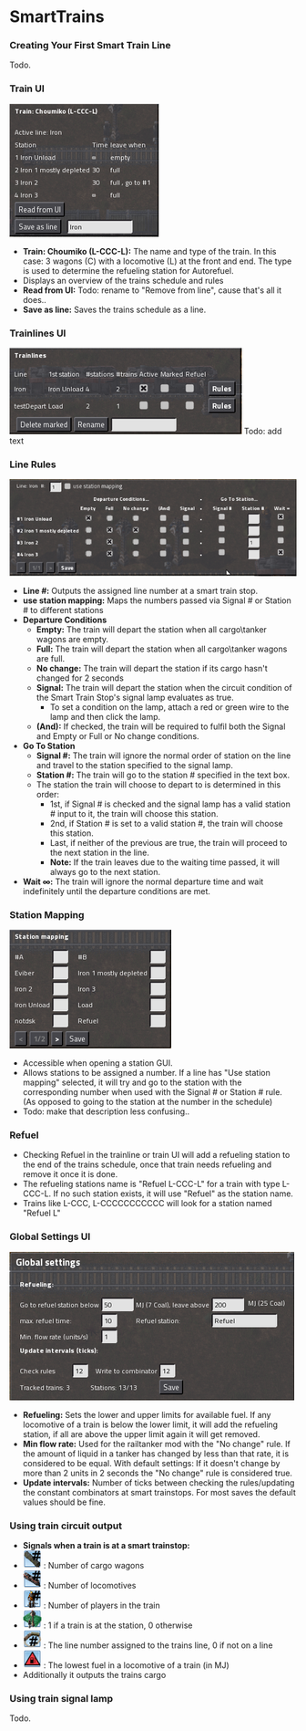SmartTrains
===========

### Creating Your First Smart Train Line
Todo.

### Train UI
![Train UI](/readme_content/train_ui.png?raw=true "Train UI")
- **Train: Choumiko (L-CCC-L):** The name and type of the train. In this case: 3 wagons (C) with a locomotive (L) at the front and end. The type is used to determine the refueling station for Autorefuel.
- Displays an overview of the trains schedule and rules
- **Read from UI:** Todo: rename to "Remove from line", cause that's all it does..
- **Save as line:** Saves the trains schedule as a line.

### Trainlines UI
![Trainlines UI](/readme_content/trainline_ui.png?raw=true "Trainlines UI")
Todo: add text

### Line Rules
![Line Rules UI](/readme_content/line_rules.png?raw=true "Line Rules UI")
- **Line #:** Outputs the assigned line number at a smart train stop.
- **use station mapping:** Maps the numbers passed via Signal # or Station # to different stations
- **Departure Conditions**
   - **Empty:** The train will depart the station when all cargo\tanker wagons are empty.
   - **Full:** The train will depart the station when all cargo\tanker wagons are full.
   - **No change:** The train will depart the station if its cargo hasn't changed for 2 seconds
   - **Signal:** The train will depart the station when the circuit condition of the Smart Train Stop's signal lamp evaluates as true.
     - To set a condition on the lamp, attach a red or green wire to the lamp and then click the lamp.
   - **(And):** If checked, the train will be required to fulfil both the Signal and Empty or Full or No change conditions.
- **Go To Station**
   - **Signal #:** The train will ignore the normal order of station on the line and travel to the station specified to the signal lamp.
   - **Station #:** The train will go to the station # specified in the text box.
   - The station the train will choose to depart to is determined in this order:
     - 1st, if Signal # is checked and the signal lamp has a valid station # input to it, the train will choose this station.
     - 2nd, if Station # is set to a valid station #, the train will choose this station.
     - Last, if neither of the previous are true, the train will proceed to the next station in the line.
     - **Note:** If the train leaves due to the waiting time passed, it will always go to the next station.
- **Wait ∞:** The train will ignore the normal departure time and wait indefinitely until the departure conditions are met.

### Station Mapping
![Station Mapping](/readme_content/station_mapping.png?raw=true "Station Mapping")
- Accessible when opening a station GUI.
- Allows stations to be assigned a number. If a line has "Use station mapping" selected, it will try and go to the station with the corresponding number when used with the Signal # or Station # rule. (As opposed to going to the station at the number in the schedule)
- Todo: make that description less confusing..

### Refuel
- Checking Refuel in the trainline or train UI will add a refueling station to the end of the trains schedule, once that train needs refueling and remove it once it is done.
- The refueling stations name is "Refuel L-CCC-L" for a train with type L-CCC-L. If no such station exists, it will use "Refuel" as the station name.
- Trains like L-CCC, L-CCCCCCCCCCC will look for a station named "Refuel L"

### Global Settings UI
![Global Settings](/readme_content/global_settings.png?raw=true "Global Settings")
- **Refueling:** Sets the lower and upper limits for available fuel. If any locomotive of a train is below the lower limit, it will add the refueling station, if all are above the upper limit again it will get removed.
- **Min flow rate:** Used for the railtanker mod with the "No change" rule. If the amount of liquid in a tanker has changed by less than that rate, it is considered to be equal. With default settings: If it doesn't change by more than 2 units in 2 seconds the "No change" rule is considered true.
- **Update intervals:** Number of ticks between checking the rules/updating the constant combinators at smart trainstops. For most saves the default values should be fine.

### Using train circuit output
- **Signals when a train is at a smart trainstop:**
 - ![Signal cargo wagons](/graphics/signal_cargowagons.png?raw=true "Signal cargo wagons") : Number of cargo wagons
 - ![Signal locomotives](/graphics/signal_locomotives.png?raw=true "Signal locomotives") : Number of locomotives
 - ![Signal passengers](/graphics/signal_passenger.png?raw=true "Signal passengers") : Number of players in the train
 - ![Signal train at station](/graphics/signal_train_at_station.png?raw=true "Signal train at station") : 1 if a train is at the station, 0 otherwise
 - ![Signal line #](/graphics/signal_line.png?raw=true "Signal line #") : The line number assigned to the trains line, 0 if not on a line
 - ![Signal lowest fuel](/graphics/signal_lowest_fuel.png?raw=true "Signal lowest fuel") : The lowest fuel in a locomotive of a train (in MJ)
 - Additionally it outputs the trains cargo

### Using train signal lamp
Todo.
